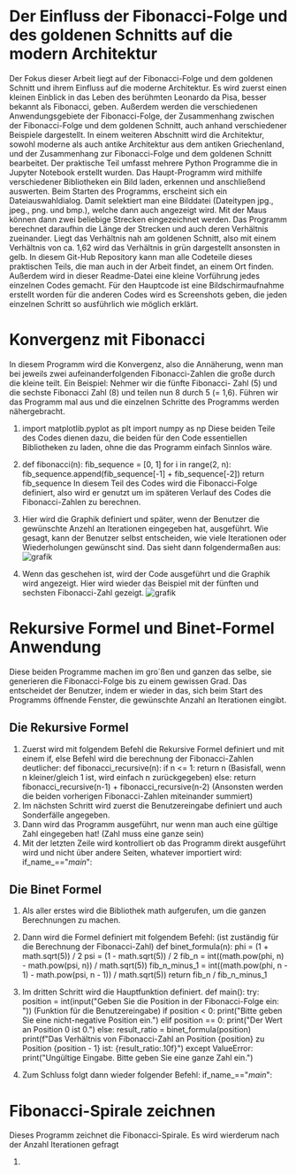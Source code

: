 # Der Einfluss der Fibonacci-Folge und des goldenen Schnitts auf die modern Architektur 
Der Fokus dieser Arbeit liegt auf der Fibonacci-Folge und dem goldenen Schnitt und ihrem Einfluss auf die moderne Architektur. Es wird zuerst einen kleinen Einblick in das Leben des berühmten Leonardo da Pisa, besser bekannt als Fibonacci, geben. Außerdem werden die verschiedenen Anwendungsgebiete der Fibonacci-Folge, der Zusammenhang zwischen der Fibonacci-Folge und dem goldenen Schnitt, auch anhand verschiedener Beispiele dargestellt. In einem weiteren Abschnitt wird die Architektur, sowohl moderne als auch antike Architektur aus dem antiken Griechenland, und der Zusammenhang zur Fibonacci-Folge und dem goldenen Schnitt bearbeitet.
Der praktische Teil umfasst mehrere Python Programme die in Jupyter Notebook erstellt wurden. Das Haupt-Programm wird mithilfe verschiedener Bibliotheken ein Bild laden, erkennen und anschließend auswerten. Beim Starten des Programms, erscheint sich ein Dateiauswahldialog. Damit selektiert man eine Bilddatei (Dateitypen jpg., jpeg., png. und bmp.), welche dann auch angezeigt wird. Mit der Maus können dann zwei beliebige Strecken eingezeichnet werden. Das Programm berechnet daraufhin die Länge der Strecken und auch deren Verhältnis zueinander. Liegt das Verhältnis nah am goldenen Schnitt, also mit einem Verhältnis von ca. 1,62 wird das Verhältnis in grün dargestellt ansonsten in gelb.
In diesem Git-Hub Repository kann man alle Codeteile dieses praktischen Teils, die man auch in der Arbeit findet, an einem Ort finden. Außerdem wird in dieser Readme-Datei eine kleine Vorführung jedes einzelnen Codes gemacht. Für den Hauptcode ist eine Bildschirmaufnahme erstellt worden für die anderen Codes wird es Screenshots geben, die jeden einzelnen Schritt so ausführlich wie möglich erklärt.

  # Konvergenz mit Fibonacci
  In diesem Programm wird die Konvergenz, also die Annäherung, wenn man bei jeweils zwei aufeinanderfolgenden Fibonacci-Zahlen die große durch die kleine teilt. Ein Beispiel: Nehmer wir die fünfte Fibonacci-    Zahl (5) und die sechste Fibonacci Zahl (8) und teilen nun 8 durch 5 (= 1,6). Führen wir das Programm mal aus und die einzelnen Schritte des Programms werden nähergebracht.
  
  1. import matplotlib.pyplot as plt
     import numpy as np
     Diese beiden Teile des Codes dienen dazu, die beiden für den Code essentiellen Bibliotheken zu laden, ohne die das Programm einfach Sinnlos wäre.
  2. def fibonacci(n):
    fib_sequence = [0, 1]
    for i in range(2, n):
        fib_sequence.append(fib_sequence[-1] + fib_sequence[-2])
     return fib_sequence
     In diesem Teil des Codes wird die Fibonacci-Folge definiert, also wird er genutzt um im späteren Verlauf des Codes die Fibonacci-Zahlen zu berechnen.
  3. Hier wird die Graphik definiert und später, wenn der Benutzer die gewünschte Anzehl an Iterationen eingegeben hat, ausgeführt. Wie gesagt, kann der Benutzer selbst entscheiden, wie viele Iterationen oder Wiederholungen gewünscht sind. Das sieht dann folgendermaßen aus:
![grafik](https://github.com/Ja06n/Endarbeit/assets/137494390/454712bf-8fb4-45c1-9073-e7bb4727d3fd)

  5. Wenn das geschehen ist, wird der Code ausgeführt und die Graphik wird angezeigt. Hier wird wieder das Beispiel mit der fünften und sechsten Fibonacci-Zahl gezeigt.
  ![grafik](https://github.com/Ja06n/Endarbeit/assets/137494390/aa279a2c-3583-473b-8141-854c43b67d37)


  # Rekursive Formel und Binet-Formel Anwendung
  Diese beiden Programme machen im gro´ßen und ganzen das selbe, sie generieren die Fibonacci-Folge bis zu einem gewissen Grad. Das entscheidet der Benutzer, indem er wieder in das, sich beim Start des Programms öffnende Fenster, die gewünschte Anzahl an Iterationen eingibt. 
  ## Die Rekursive Formel
  1. Zuerst wird mit folgendem Befehl die Rekursive Formel definiert und mit einem if, else Befehl wird die berechnung der Fibonacci-Zahlen deutlicher:
     def fibonacci_recursive(n):
    if n <= 1: 
        return n (Basisfall, wenn n kleiner/gleich 1 ist, wird einfach n zurückgegeben)
    else:
        return fibonacci_recursive(n-1) + fibonacci_recursive(n-2) (Ansonsten werden die beiden vorherigen Fibonacci-Zahlen miteinander summiert)
  2. Im nächsten Schritt wird zuerst die Benutzereingabe definiert und auch Sonderfälle angegeben.
  3. Dann wird das Programm ausgeführt, nur wenn man auch eine gültige Zahl eingegeben hat! (Zahl muss eine ganze sein)
  4. Mit der letzten Zeile wird kontrolliert ob das Programm direkt ausgeführt wird und nicht über andere Seiten, whatever importiert wird: if_name_=="_main_":

  ## Die Binet Formel
  1. Als aller erstes wird die Bibliothek math aufgerufen, um die ganzen Berechnungen zu machen.
  2. Dann wird die Formel definiert mit folgendem Befehl: (ist zuständig  für die Berechnung der Fibonacci-Zahl)
     def binet_formula(n):
    phi = (1 + math.sqrt(5)) / 2
    psi = (1 - math.sqrt(5)) / 2
    fib_n = int((math.pow(phi, n) - math.pow(psi, n)) / math.sqrt(5))
    fib_n_minus_1 = int((math.pow(phi, n - 1) - math.pow(psi, n - 1)) / math.sqrt(5))
    return fib_n / fib_n_minus_1
  3. Im dritten Schritt wird die Hauptfunktion definiert.
     def main():
    try:
        position = int(input("Geben Sie die Position in der Fibonacci-Folge ein: ")) (Funktion für die Benutzereingabe)
        if position < 0:
            print("Bitte geben Sie eine nicht-negative Position ein.")
        elif position == 0:
            print("Der Wert an Position 0 ist 0.")
        else:
            result_ratio = binet_formula(position)
            print(f"Das Verhältnis von Fibonacci-Zahl an Position {position} zu Position {position - 1} ist: {result_ratio:.10f}")
    except ValueError:
        print("Ungültige Eingabe. Bitte geben Sie eine ganze Zahl ein.")

  4. Zum Schluss folgt dann wieder folgender Befehl: if_name_=="_main_":

# Fibonacci-Spirale zeichnen
Dieses Programm zeichnet die Fibonacci-Spirale. Es wird wierderum nach der Anzahl Iterationen gefragt

  1. 
